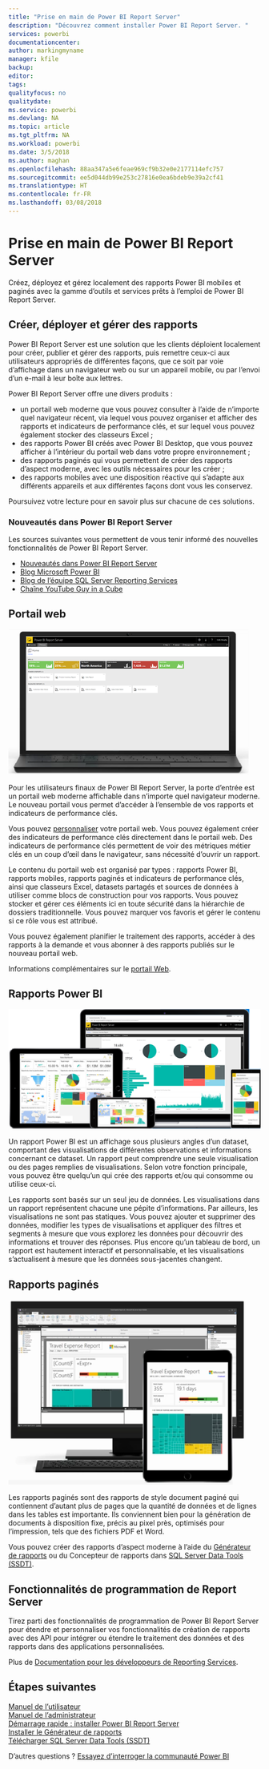 ```yaml
---
title: "Prise en main de Power BI Report Server"
description: "Découvrez comment installer Power BI Report Server. "
services: powerbi
documentationcenter: 
author: markingmyname
manager: kfile
backup: 
editor: 
tags: 
qualityfocus: no
qualitydate: 
ms.service: powerbi
ms.devlang: NA
ms.topic: article
ms.tgt_pltfrm: NA
ms.workload: powerbi
ms.date: 3/5/2018
ms.author: maghan
ms.openlocfilehash: 88aa347a5e6feae969cf9b32e0e2177114efc757
ms.sourcegitcommit: ee5d044db99e253c27816e0ea6bdeb9e39a2cf41
ms.translationtype: HT
ms.contentlocale: fr-FR
ms.lasthandoff: 03/08/2018
---
```

# <a name="get-started-with-power-bi-report-server"></a>Prise en main de Power BI Report Server
Créez, déployez et gérez localement des rapports Power BI mobiles et paginés avec la gamme d’outils et services prêts à l’emploi de Power BI Report Server.

## <a name="create-deploy-and-manage-reports"></a>Créer, déployer et gérer des rapports
Power BI Report Server est une solution que les clients déploient localement pour créer, publier et gérer des rapports, puis remettre ceux-ci aux utilisateurs appropriés de différentes façons, que ce soit par voie d’affichage dans un navigateur web ou sur un appareil mobile, ou par l’envoi d’un e-mail à leur boîte aux lettres.

Power BI Report Server offre une divers produits :

* un portail web moderne que vous pouvez consulter à l’aide de n’importe quel navigateur récent, via lequel vous pouvez organiser et afficher des rapports et indicateurs de performance clés, et sur lequel vous pouvez également stocker des classeurs Excel ;
* des rapports Power BI créés avec Power BI Desktop, que vous pouvez afficher à l’intérieur du portail web dans votre propre environnement ;
* des rapports paginés qui vous permettent de créer des rapports d’aspect moderne, avec les outils nécessaires pour les créer ;
* des rapports mobiles avec une disposition réactive qui s’adapte aux différents appareils et aux différentes façons dont vous les conservez.

Poursuivez votre lecture pour en savoir plus sur chacune de ces solutions.

### <a name="whats-new-in-power-bi-report-server"></a>Nouveautés dans Power BI Report Server
Les sources suivantes vous permettent de vous tenir informé des nouvelles fonctionnalités de Power BI Report Server.

* [Nouveautés dans Power BI Report Server](whats-new.md)
* [Blog Microsoft Power BI](https://powerbi.microsoft.com/blog/)
* [Blog de l’équipe SQL Server Reporting Services](https://blogs.msdn.microsoft.com/sqlrsteamblog/)
* [Chaîne YouTube Guy in a Cube](https://aka.ms/guyinacube)

## <a name="web-portal"></a>Portail web
![](media/get-started/web-portal.png)

Pour les utilisateurs finaux de Power BI Report Server, la porte d’entrée est un portail web moderne affichable dans n’importe quel navigateur moderne. Le nouveau portail vous permet d’accéder à l’ensemble de vos rapports et indicateurs de performance clés.

Vous pouvez [personnaliser](https://docs.microsoft.com/sql/reporting-services/branding-the-web-portal) votre portail web. Vous pouvez également créer des indicateurs de performance clés directement dans le portail web. Des indicateurs de performance clés permettent de voir des métriques métier clés en un coup d’œil dans le navigateur, sans nécessité d’ouvrir un rapport.

Le contenu du portail web est organisé par types : rapports Power BI, rapports mobiles, rapports paginés et indicateurs de performance clés, ainsi que classeurs Excel, datasets partagés et sources de données à utiliser comme blocs de construction pour vos rapports. Vous pouvez stocker et gérer ces éléments ici en toute sécurité dans la hiérarchie de dossiers traditionnelle. Vous pouvez marquer vos favoris et gérer le contenu si ce rôle vous est attribué.

Vous pouvez également planifier le traitement des rapports, accéder à des rapports à la demande et vous abonner à des rapports publiés sur le nouveau portail web.

Informations complémentaires sur le [portail Web](https://docs.microsoft.com/sql/reporting-services/web-portal-ssrs-native-mode).

## <a name="power-bi-reports"></a>Rapports Power BI
![](media/get-started/powerbi-reports.png)

Un rapport Power BI est un affichage sous plusieurs angles d’un dataset, comportant des visualisations de différentes observations et informations concernant ce dataset.  Un rapport peut comprendre une seule visualisation ou des pages remplies de visualisations. Selon votre fonction principale, vous pouvez être quelqu’un qui crée des rapports et/ou qui consomme ou utilise ceux-ci.

Les rapports sont basés sur un seul jeu de données. Les visualisations dans un rapport représentent chacune une pépite d’informations. Par ailleurs, les visualisations ne sont pas statiques. Vous pouvez ajouter et supprimer des données, modifier les types de visualisations et appliquer des filtres et segments à mesure que vous explorez les données pour découvrir des informations et trouver des réponses. Plus encore qu’un tableau de bord, un rapport est hautement interactif et personnalisable, et les visualisations s’actualisent à mesure que les données sous-jacentes changent.

## <a name="paginated-reports"></a>Rapports paginés
![](media/get-started/paginated-reports.png)

Les rapports paginés sont des rapports de style document paginé qui contiennent d’autant plus de pages que la quantité de données et de lignes dans les tables est importante. Ils conviennent bien pour la génération de documents à disposition fixe, précis au pixel près, optimisés pour l’impression, tels que des fichiers PDF et Word.

Vous pouvez créer des rapports d’aspect moderne à l’aide du [Générateur de rapports](https://docs.microsoft.com/sql/reporting-services/report-builder/report-builder-in-sql-server-2016) ou du Concepteur de rapports dans [SQL Server Data Tools (SSDT)](https://docs.microsoft.com/sql/reporting-services/tools/reporting-services-in-sql-server-data-tools-ssdt).

## <a name="report-server-programming-features"></a>Fonctionnalités de programmation de Report Server
Tirez parti des fonctionnalités de programmation de Power BI Report Server pour étendre et personnaliser vos fonctionnalités de création de rapports avec des API pour intégrer ou étendre le traitement des données et des rapports dans des applications personnalisées.

Plus de [Documentation pour les développeurs de Reporting Services](https://docs.microsoft.com/sql/reporting-services/reporting-services-developer-documentation).

## <a name="next-steps"></a>Étapes suivantes
[Manuel de l’utilisateur](user-handbook-overview.md)  
[Manuel de l’administrateur](admin-handbook-overview.md)  
[Démarrage rapide : installer Power BI Report Server](quickstart-install-report-server.md)  
[Installer le Générateur de rapports](https://docs.microsoft.com/sql/reporting-services/install-windows/install-report-builder)  
[Télécharger SQL Server Data Tools (SSDT)](http://go.microsoft.com/fwlink/?LinkID=616714)

D’autres questions ? [Essayez d’interroger la communauté Power BI](https://community.powerbi.com/)


